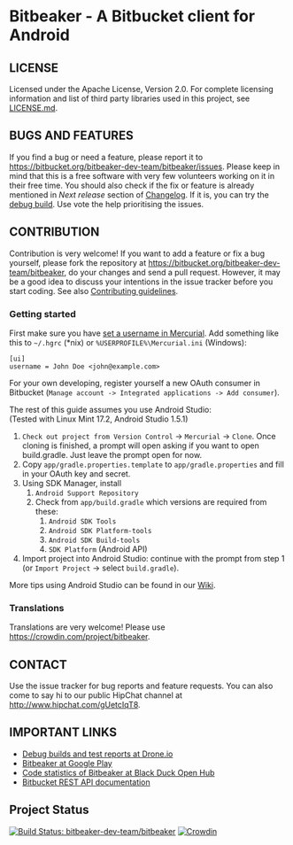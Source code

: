 # Bitbeaker - A Bitbucket client for Android

## LICENSE

Licensed under the Apache License, Version 2.0. For complete licensing information
and list of third party libraries used in this project, see [LICENSE.md](LICENSE.md).


## BUGS AND FEATURES

If you find a bug or need a feature, please report it to <https://bitbucket.org/bitbeaker-dev-team/bitbeaker/issues>.
Please keep in mind that this is a free software with very few volunteers working on it in
their free time. You should also check if the fix or feature is already mentioned in *Next release*
section of [Changelog](https://bitbucket.org/bitbeaker-dev-team/bitbeaker/wiki/Changelog). If it is, you can
try the [debug build](https://drone.io/bitbucket.org/bitbeaker-dev-team/bitbeaker/files). Use vote the help
prioritising the issues.


## CONTRIBUTION

Contribution is very welcome! If you want to add a feature or fix a bug yourself, please fork the
repository at <https://bitbucket.org/bitbeaker-dev-team/bitbeaker>, do your changes and send a pull request.
However, it may be a good idea to discuss your intentions in the issue tracker before you start coding.
See also [Contributing guidelines](https://bitbucket.org/bitbeaker-dev-team/bitbeaker/wiki/Contributing).


### Getting started

First make sure you have [set a username in Mercurial](https://www.mercurial-scm.org/wiki/QuickStart#Setting_a_username).
Add something like this to `~/.hgrc` (*nix) or `%USERPROFILE%\Mercurial.ini` (Windows):

	[ui]
	username = John Doe <john@example.com>

For your own developing, register yourself a new OAuth consumer in Bitbucket (`Manage account -> Integrated applications -> Add consumer`).

The rest of this guide assumes you use Android Studio:  
(Tested with Linux Mint 17.2, Android Studio 1.5.1)

1. `Check out project from Version Control` -> `Mercurial` -> `Clone`. Once cloning is finished, a prompt will open asking if you want to open build.gradle. Just leave the prompt open for now.
2. Copy `app/gradle.properties.template` to `app/gradle.properties` and fill in your OAuth key and secret.
3. Using SDK Manager, install
    1. `Android Support Repository`
    2. Check from `app/build.gradle` which versions are required from these:
         1. `Android SDK Tools`
         2. `Android SDK Platform-tools`
         3. `Android SDK Build-tools`
         4. `SDK Platform` (Android API)
4. Import project into Android Studio: continue with the prompt from step 1 (or `Import Project` -> select `build.gradle`).

More tips using Android Studio can be found in our [Wiki](https://bitbucket.org/bitbeaker-dev-team/bitbeaker/wiki/Android_Studio).


### Translations

Translations are very welcome! Please use <https://crowdin.com/project/bitbeaker>.


## CONTACT

Use the issue tracker for bug reports and feature requests. You can also come to say hi to our
public HipChat channel at <http://www.hipchat.com/gUetcIqT8>.


## IMPORTANT LINKS

- [Debug builds and test reports at Drone.io](https://drone.io/bitbucket.org/bitbeaker-dev-team/bitbeaker/files)
- [Bitbeaker at Google Play](https://play.google.com/store/apps/details?id=fi.iki.kuitsi.bitbeaker)
- [Code statistics of Bitbeaker at Black Duck Open Hub](https://www.openhub.net/p/bitbeaker)
- [Bitbucket REST API documentation](https://developer.atlassian.com/bitbucket/api/2/reference/)


## Project Status

[![Build Status: bitbeaker-dev-team/bitbeaker](https://drone.io/bitbucket.org/bitbeaker-dev-team/bitbeaker/status.png)](https://drone.io/bitbucket.org/bitbeaker-dev-team/bitbeaker/latest)
[![Crowdin](https://d322cqt584bo4o.cloudfront.net/bitbeaker/localized.png)](https://crowdin.com/project/bitbeaker)
